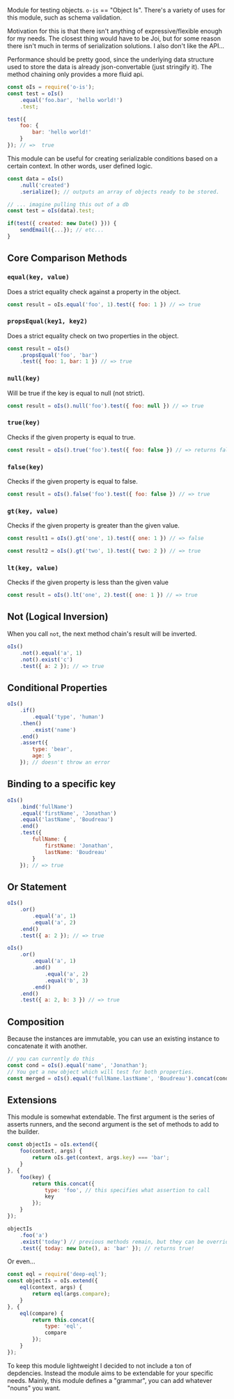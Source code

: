 Module for testing objects. `o-is` == "Object Is". There's a variety of uses
for this module, such as schema validation.

Motivation for this is that there isn't anything of expressive/flexible enough 
for my needs. The closest thing would have to be Joi, but for some reason there
isn't much in terms of serialization solutions. I also don't like the API...

Performance should be pretty good, since the underlying data structure used to
store the data is already json-convertable (just stringify it). The method
chaining only provides a more fluid api.

```javascript
const oIs = require('o-is');
const test = oIs()
	.equal('foo.bar', 'hello world!')
	.test;

test({
	foo: {
		bar: 'hello world!'
	}
}); // =>  true
```

This module can be useful for creating serializable conditions based on a certain context.
In other words, user defined logic.
```javascript
const data = oIs()
	.null('created')
	.serialize(); // outputs an array of objects ready to be stored.

// ... imagine pulling this out of a db
const test = oIs(data).test;

if(test({ created: new Date() })) {
	sendEmail({...}); // etc...
}

```

## Core Comparison Methods

### `equal(key, value)`
Does a strict equality check against a property in the object.

```javascript
const result = oIs.equal('foo', 1).test({ foo: 1 }) // => true
```

### `propsEqual(key1, key2)`
Does a strict equality check on two properties in the object.

```javascript
const result = oIs()
	.propsEqual('foo', 'bar')
	.test({ foo: 1, bar: 1 }) // => true
```

### `null(key)`
Will be true if the key is equal to null (not strict).

```javascript
const result = oIs().null('foo').test({ foo: null }) // => true
```
### `true(key)`
Checks if the given property is equal to true.

```javascript
const result = oIs().true('foo').test({ foo: false }) // => returns false
```

### `false(key)`
Checks if the given property is equal to false.

```javascript
const result = oIs().false('foo').test({ foo: false }) // => true
```

### `gt(key, value)`
Checks if the given property is greater than the given value.


```javascript
const result1 = oIs().gt('one', 1).test({ one: 1 }) // => false

const result2 = oIs().gt('two', 1).test({ two: 2 }) // => true
```

### `lt(key, value)`
Checks if the given property is less than the given value

```javascript
const result = oIs().lt('one', 2).test({ one: 1 }) // => true
```

## Not (Logical Inversion)
When you call `not`, the next method chain's result will be inverted.
```javascript
oIs()
	.not().equal('a', 1)
	.not().exist('c')
	.test({ a: 2 }); // => true
```

## Conditional Properties
```javascript
oIs()
	.if()
		.equal('type', 'human')
	.then()
		.exist('name')
	.end()
	.assert({
		type: 'bear',
		age: 5
	}); // doesn't throw an error
```

## Binding to a specific key
```javascript
oIs()
	.bind('fullName')
	.equal('firstName', 'Jonathan')
	.equal('lastName', 'Boudreau')
	.end()
	.test({
		fullName: {
			firstName: 'Jonathan',
			lastName: 'Boudreau'
		}
	}); // => true
```

## Or Statement
```javascript
oIs()
	.or()
		.equal('a', 1)
		.equal('a', 2)
	.end()
	.test({ a: 2 }); // => true

oIs()
	.or()
		.equal('a', 1)
		.and()
			.equal('a', 2)
			.equal('b', 3)
		.end()
	.end()
	.test({ a: 2, b: 3 }) // => true
```

## Composition
Because the instances are immutable, you can use an existing instance to
concatenate it with another.
```javascript
// you can currently do this
const cond = oIs().equal('name', 'Jonathan');
// You get a new object which will test for both properties.
const merged = oIs().equal('fullName.lastName', 'Boudreau').concat(cond);
```

## Extensions
This module is somewhat extendable. The first argument is the series of asserts runners,
and the second argument is the set of methods to add to the builder.
```javascript
const objectIs = oIs.extend({
	foo(context, args) {
		return oIs.get(context, args.key) === 'bar';
	}
}, {
	foo(key) {
		return this.concat({
			type: 'foo', // this specifies what assertion to call
			key
		});
	}
});

objectIs
	.foo('a')
	.exist('today') // previous methods remain, but they can be overriden.
	.test({ today: new Date(), a: 'bar' }); // returns true!
```

Or even...

```javascript
const eql = require('deep-eql');
const objectIs = oIs.extend({
	eql(context, args) {
		return eql(args.compare);
	}
}, {
	eql(compare) {
		return this.concat({
			type: 'eql',
			compare
		});
	}
});

```

To keep this module lightweight I decided to not include a ton of depdencies.
Instead the module aims to be extendable for your specific needs. Mainly, this
module defines a "grammar", you can add whatever "nouns" you want.

